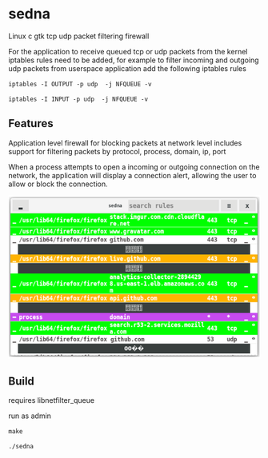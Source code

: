 # sedna
Linux c gtk tcp udp packet filtering firewall 


For the application to receive queued tcp or udp packets from the kernel iptables rules need to be added, for example to filter incoming and outgoing udp packets from userspace application add the following iptables rules 

```
iptables -I OUTPUT -p udp  -j NFQUEUE -v
```
```
iptables -I INPUT -p udp  -j NFQUEUE -v
```

## Features ##

Application level firewall for blocking packets at network level includes support for filtering packets by protocol, process, domain, ip, port 

When a process attempts to open a incoming or outgoing connection on the network, the application will display a connection alert, allowing the user to allow or block the connection.

<p>
<img src="/screenshot.png" />
</p>

## Build ##
requires libnetfilter_queue

run as admin
```
make
```
```
./sedna
```
